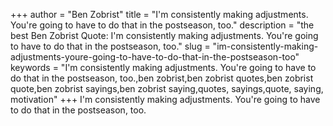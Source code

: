 +++
author = "Ben Zobrist"
title = "I'm consistently making adjustments. You're going to have to do that in the postseason, too."
description = "the best Ben Zobrist Quote: I'm consistently making adjustments. You're going to have to do that in the postseason, too."
slug = "im-consistently-making-adjustments-youre-going-to-have-to-do-that-in-the-postseason-too"
keywords = "I'm consistently making adjustments. You're going to have to do that in the postseason, too.,ben zobrist,ben zobrist quotes,ben zobrist quote,ben zobrist sayings,ben zobrist saying,quotes, sayings,quote, saying, motivation"
+++
I'm consistently making adjustments. You're going to have to do that in the postseason, too.
